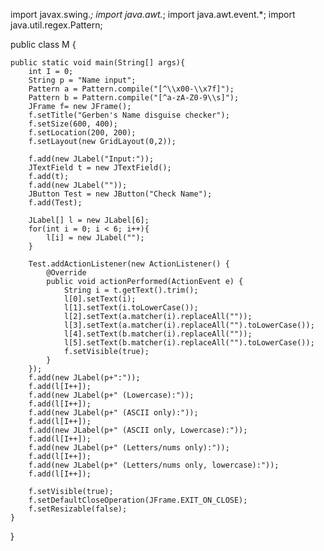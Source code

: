 import javax.swing.*;
import java.awt.*;
import java.awt.event.*;
import java.util.regex.Pattern;

public class M {

    public static void main(String[] args){
        int I = 0;
        String p = "Name input";
        Pattern a = Pattern.compile("[^\\x00-\\x7f]");
        Pattern b = Pattern.compile("[^a-zA-Z0-9\\s]");
        JFrame f= new JFrame();
        f.setTitle("Gerben's Name disguise checker");
        f.setSize(600, 400);
        f.setLocation(200, 200);
        f.setLayout(new GridLayout(0,2));

        f.add(new JLabel("Input:"));
        JTextField t = new JTextField();
        f.add(t);
        f.add(new JLabel(""));
        JButton Test = new JButton("Check Name");
        f.add(Test);

        JLabel[] l = new JLabel[6];
        for(int i = 0; i < 6; i++){
            l[i] = new JLabel("");
        }

        Test.addActionListener(new ActionListener() {
            @Override
            public void actionPerformed(ActionEvent e) {
                String i = t.getText().trim();
                l[0].setText(i);
                l[1].setText(i.toLowerCase());
                l[2].setText(a.matcher(i).replaceAll(""));
                l[3].setText(a.matcher(i).replaceAll("").toLowerCase());
                l[4].setText(b.matcher(i).replaceAll(""));
                l[5].setText(b.matcher(i).replaceAll("").toLowerCase());
                f.setVisible(true);
            }
        });
        f.add(new JLabel(p+":"));
        f.add(l[I++]);
        f.add(new JLabel(p+" (Lowercase):"));
        f.add(l[I++]);
        f.add(new JLabel(p+" (ASCII only):"));
        f.add(l[I++]);
        f.add(new JLabel(p+" (ASCII only, Lowercase):"));
        f.add(l[I++]);
        f.add(new JLabel(p+" (Letters/nums only):"));
        f.add(l[I++]);
        f.add(new JLabel(p+" (Letters/nums only, lowercase):"));
        f.add(l[I++]);

        f.setVisible(true);
        f.setDefaultCloseOperation(JFrame.EXIT_ON_CLOSE);
        f.setResizable(false);
    }
}
